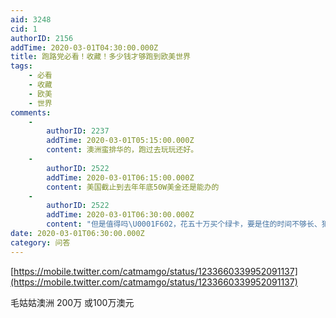```yaml
---
aid: 3248
cid: 1
authorID: 2156
addTime: 2020-03-01T04:30:00.000Z
title: 跑路党必看！收藏！多少钱才够跑到欧美世界
tags:
    - 必看
    - 收藏
    - 欧美
    - 世界
comments:
    -
        authorID: 2237
        addTime: 2020-03-01T05:15:00.000Z
        content: 澳洲蛮排华的，跑过去玩玩还好。
    -
        authorID: 2522
        addTime: 2020-03-01T06:15:00.000Z
        content: 美国截止到去年年底50W美金还是能办的
    -
        authorID: 2522
        addTime: 2020-03-01T06:30:00.000Z
        content: "但是值得吗\U0001F602，花五十万买个绿卡，要是住的时间不够长、犯个法还可能被取消，重要的还是个人能力，自己强想去哪生活才都不会有问题。哪怕是在美国，那种没见过什么世面，黑也要黑在美国的，就算留下来了不也没人看得起吗，毕竟当个非法移民在美国刷几年盘子、理几年发，时间够了，等到民主党重新执政了，怎么也都能混个身份，但是不也是做下等工作吗。\n\n真的愿意花50万跑到美国的，你手上得有300W+才能做到不工作也能活，找个大学城买几套房、投几个餐馆酒吧，才饿不死"
date: 2020-03-01T06:30:00.000Z
category: 问答
---
```


[https://mobile.twitter.com/catmamgo/status/1233660339952091137](https://mobile.twitter.com/catmamgo/status/1233660339952091137)

毛姑姑澳洲 200万 或100万澳元
